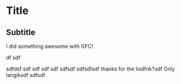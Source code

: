 # Title
## Subtitle

I did something awesome with GFC!
 
df
sdf
  
  

sdfdsf
sdf
sdf
sdf
sdf
sdfsdf
sdfsdfsdf
thanks for the lisdfnk?sdf
Only langiksdf
sdfsdf
